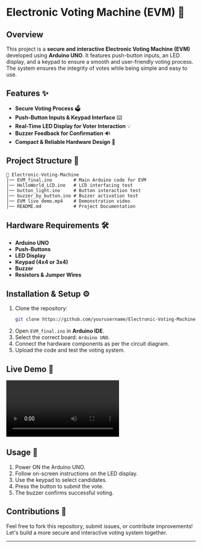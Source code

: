 # Electronic Voting Machine (EVM) 🚀

## Overview
This project is a **secure and interactive Electronic Voting Machine (EVM)** developed using **Arduino UNO**. It features push-button inputs, an LED display, and a keypad to ensure a smooth and user-friendly voting process. The system ensures the integrity of votes while being simple and easy to use.

## Features ✨
- **Secure Voting Process** 🗳️
- **Push-Button Inputs & Keypad Interface** ⌨️
- **Real-Time LED Display for Voter Interaction** 💡
- **Buzzer Feedback for Confirmation** 🔊
- **Compact & Reliable Hardware Design** 🔧

## Project Structure 📂
```
📁 Electronic-Voting-Machine
│── EVM_final.ino        # Main Arduino code for EVM
│── HelloWorld_LCD.ino   # LCD interfacing test
│── button_light.ino     # Button interaction test
│── buzzer_by_button.ino # Buzzer activation test
│── EVM live demo.mp4    # Demonstration video
│── README.md            # Project Documentation
```

## Hardware Requirements 🛠️
- **Arduino UNO**
- **Push-Buttons**
- **LED Display**
- **Keypad (4x4 or 3x4)**
- **Buzzer**
- **Resistors & Jumper Wires**

## Installation & Setup ⚙️
1. Clone the repository:
   ```bash
   git clone https://github.com/yourusername/Electronic-Voting-Machine.git
   ```
2. Open `EVM_final.ino` in **Arduino IDE**.
3. Select the correct board: `Arduino UNO`.
4. Connect the hardware components as per the circuit diagram.
5. Upload the code and test the voting system.

## Live Demo 🎥
![Demo Video](EVM%20live%20demo.mp4)

## Usage 🚦
1. Power ON the Arduino UNO.
2. Follow on-screen instructions on the LED display.
3. Use the keypad to select candidates.
4. Press the button to submit the vote.
5. The buzzer confirms successful voting.

## Contributions 🤝
Feel free to fork this repository, submit issues, or contribute improvements! Let's build a more secure and interactive voting system together.

---

